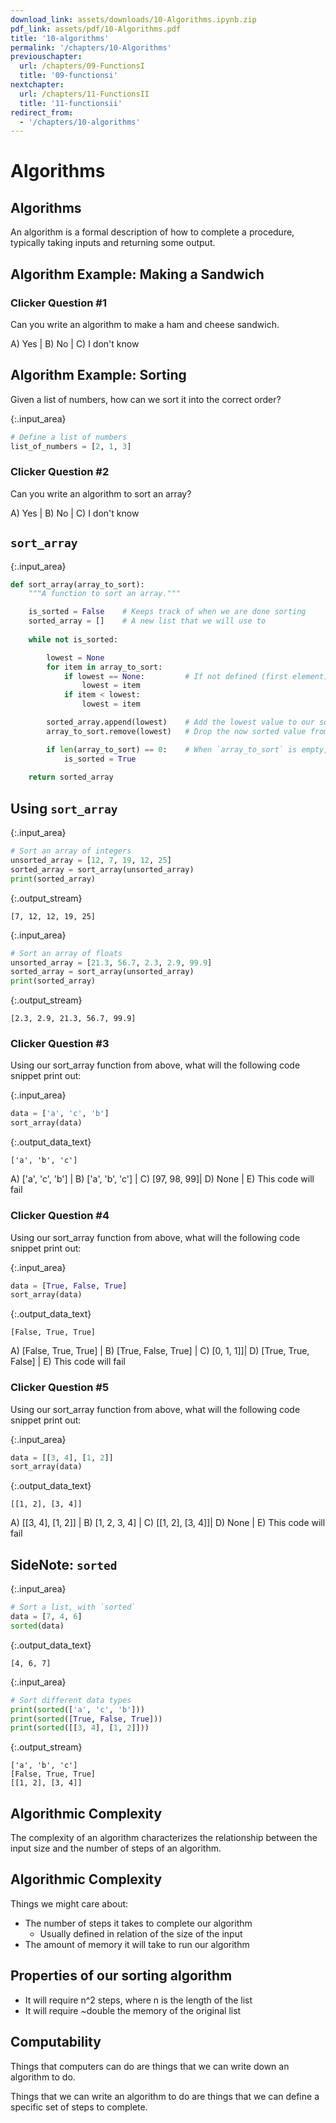 ```yaml
---
download_link: assets/downloads/10-Algorithms.ipynb.zip
pdf_link: assets/pdf/10-Algorithms.pdf
title: '10-algorithms'
permalink: '/chapters/10-Algorithms'
previouschapter:
  url: /chapters/09-FunctionsI
  title: '09-functionsi'
nextchapter:
  url: /chapters/11-FunctionsII
  title: '11-functionsii'
redirect_from:
  - '/chapters/10-algorithms'
---
```


# Algorithms

## Algorithms

<div class="alert alert-success">
An algorithm is a formal description of how to complete a procedure, typically taking inputs and returning some output.
</div>

## Algorithm Example: Making a Sandwich

### Clicker Question #1

Can you write an algorithm to make a ham and cheese sandwich. 

A) Yes | B) No | C) I don't know

## Algorithm Example: Sorting

Given a list of numbers, how can we sort it into the correct order?



{:.input_area}
```python
# Define a list of numbers
list_of_numbers = [2, 1, 3]
```


### Clicker Question #2

Can you write an algorithm to sort an array?

A) Yes | B) No | C) I don't know

## `sort_array`



{:.input_area}
```python
def sort_array(array_to_sort):
    """A function to sort an array."""

    is_sorted = False    # Keeps track of when we are done sorting
    sorted_array = []    # A new list that we will use to 
     
    while not is_sorted:

        lowest = None
        for item in array_to_sort:
            if lowest == None:         # If not defined (first element) set the current element as lowest
                lowest = item
            if item < lowest:
                lowest = item

        sorted_array.append(lowest)    # Add the lowest value to our sorted array output
        array_to_sort.remove(lowest)   # Drop the now sorted value from the original array

        if len(array_to_sort) == 0:    # When `array_to_sort` is empty, we are done sorting
            is_sorted = True
    
    return sorted_array
```


## Using `sort_array`



{:.input_area}
```python
# Sort an array of integers
unsorted_array = [12, 7, 19, 12, 25]
sorted_array = sort_array(unsorted_array)
print(sorted_array)
```


{:.output_stream}
```
[7, 12, 12, 19, 25]

```



{:.input_area}
```python
# Sort an array of floats
unsorted_array = [21.3, 56.7, 2.3, 2.9, 99.9]
sorted_array = sort_array(unsorted_array)
print(sorted_array)
```


{:.output_stream}
```
[2.3, 2.9, 21.3, 56.7, 99.9]

```

### Clicker Question #3

Using our sort_array function from above, what will the following code snippet print out:



{:.input_area}
```python
data = ['a', 'c', 'b'] 
sort_array(data)
```





{:.output_data_text}
```
['a', 'b', 'c']
```



A) ['a', 'c', 'b'] | B) ['a', 'b', 'c'] | C) [97, 98, 99]| D) None | E) This code will fail

### Clicker Question #4

Using our sort_array function from above, what will the following code snippet print out:



{:.input_area}
```python
data = [True, False, True]
sort_array(data)
```





{:.output_data_text}
```
[False, True, True]
```



A) [False, True, True] | B) [True, False, True] | C) [0, 1, 1]]| D) [True, True, False] | E) This code will fail

### Clicker Question #5

Using our sort_array function from above, what will the following code snippet print out:



{:.input_area}
```python
data = [[3, 4], [1, 2]]
sort_array(data)
```





{:.output_data_text}
```
[[1, 2], [3, 4]]
```



A) [[3, 4], [1, 2]]  | B) [1, 2, 3, 4] | C) [[1, 2], [3, 4]]| D) None | E) This code will fail

## SideNote: `sorted`



{:.input_area}
```python
# Sort a list, with `sorted`
data = [7, 4, 6]
sorted(data)
```





{:.output_data_text}
```
[4, 6, 7]
```





{:.input_area}
```python
# Sort different data types
print(sorted(['a', 'c', 'b']))
print(sorted([True, False, True]))
print(sorted([[3, 4], [1, 2]]))
```


{:.output_stream}
```
['a', 'b', 'c']
[False, True, True]
[[1, 2], [3, 4]]

```

## Algorithmic Complexity

<div class="alert alert-success">
The complexity of an algorithm characterizes the relationship between the input size and the number of steps of an algorithm.
</div>

## Algorithmic Complexity

Things we might care about:
- The number of steps it takes to complete our algorithm
    - Usually defined in relation of the size of the input
- The amount of memory it will take to run our algorithm

## Properties of our sorting algorithm

- It will require n^2 steps, where n is the length of the list
- It will require ~double the memory of the original list

## Computability

Things that computers can do are things that we can write down an algorithm to do.

Things that we can write an algorithm to do are things that we can define a specific set of steps to complete.
